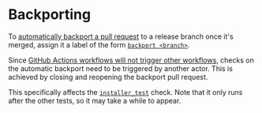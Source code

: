 
# Backporting

To [automatically backport a pull request](https://github.com/BasedLinux/bsd/blob/master/.github/workflows/backport.yml) to a release branch once it's merged, assign it a label of the form [`backport <branch>`](https://github.com/BasedLinux/bsd/labels?q=backport).

Since [GitHub Actions workflows will not trigger other workflows](https://docs.github.com/en/actions/using-workflows/triggering-a-workflow#triggering-a-workflow-from-a-workflow), checks on the automatic backport need to be triggered by another actor.
This is achieved by closing and reopening the backport pull request.

This specifically affects the [`installer_test`] check.
Note that it only runs after the other tests, so it may take a while to appear.

[`installer_test`]: https://github.com/BasedLinux/bsd/blob/895dfc656a21f6252ddf48df0d1f215effa04ecb/.github/workflows/ci.yml#L70-L91
